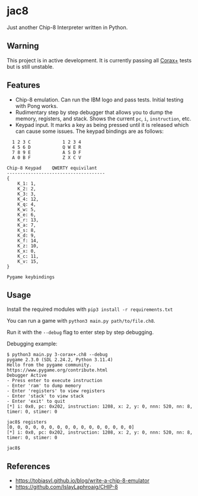 # jac8

Just another Chip-8 Interpreter written in Python.

## Warning

This project is in active development. It is currently passing all [Corax+](https://github.com/Timendus/chip8-test-suite) tests but is still unstable.

## Features

- Chip-8 emulation. Can run the IBM logo and pass tests. Initial testing with Pong works.
- Rudimentary step by step debugger that allows you to dump the memory, registers, and stack. Shows the current `pc`, `i`, `instruction`, etc.
- Keypad input. It marks a key as being pressed until it is released which can cause some issues. The keypad bindings are as follows:

```
  1 2 3 C            1 2 3 4
  4 5 6 D            Q W E R
  7 8 9 E            A S D F
  A 0 B F            Z X C V

Chip-8 Keypad    QWERTY equivilant
-------------------------------------
{
    K_1: 1,
    K_2: 2,
    K_3: 3,
    K_4: 12,
    K_q: 4,
    K_w: 5,
    K_e: 6,
    K_r: 13,
    K_a: 7,
    K_s: 8,
    K_d: 9,
    K_f: 14,
    K_z: 10,
    K_x: 0,
    K_c: 11,
    K_v: 15,
}

Pygame keybindings
```

## Usage

Install the required modules with `pip3 install -r requirements.txt`

You can run a game with `python3 main.py path/to/file.ch8`.

Run it with the `--debug` flag to enter step by step debugging.

Debugging example:

```
$ python3 main.py 3-corax+.ch8 --debug
pygame 2.3.0 (SDL 2.24.2, Python 3.11.4)
Hello from the pygame community. https://www.pygame.org/contribute.html
Debugger Active
- Press enter to execute instruction
- Enter 'ram' to dump memory
- Enter 'registers' to view registers
- Enter 'stack' to view stack
- Enter 'exit' to quit
[*] i: 0x0, pc: 0x202, instruction: 1208, x: 2, y: 0, nnn: 520, nn: 8, timer: 0, stimer: 0

jac8$ registers
[0, 0, 0, 0, 0, 0, 0, 0, 0, 0, 0, 0, 0, 0, 0, 0]
[*] i: 0x0, pc: 0x202, instruction: 1208, x: 2, y: 0, nnn: 520, nn: 8, timer: 0, stimer: 0

jac8$
```

## References

- https://tobiasvl.github.io/blog/write-a-chip-8-emulator
- https://github.com/IslayLaphroaig/CHIP-8
